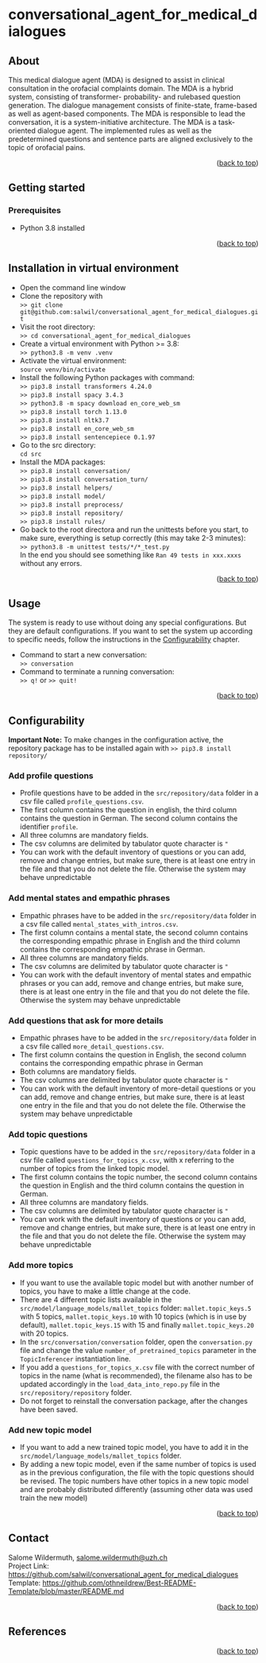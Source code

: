 # conversational_agent_for_medical_dialogues
<div id="top"></div>

## About
This medical dialogue agent (MDA) is designed to assist in clinical consultation in the orofacial complaints domain.
The MDA is a hybrid system, consisting of transformer- probability- and rulebased
question generation. The dialogue management consists of finite-state, frame-based
as well as agent-based components. The MDA is responsible to lead the conversation,
it is a system-initiative architecture. The MDA is a task-oriented dialogue
agent. The implemented rules as well as the predetermined questions and sentence
parts are aligned exclusively to the topic of orofacial pains.

<p align="right">(<a href="#top">back to top</a>)</p>

## Getting started
### Prerequisites
- Python 3.8 installed

<p align="right">(<a href="#top">back to top</a>)</p>

## Installation in virtual environment

- Open the command line window
- Clone the repository with  
  `>> git clone git@github.com:salwil/conversational_agent_for_medical_dialogues.git`
- Visit the root directory:  
  `>> cd conversational_agent_for_medical_dialogues`
- Create a virtual environment with Python >= 3.8:  
  `>> python3.8 -m venv .venv`
- Activate the virtual environment:  
  `source venv/bin/activate`
- Install the following Python packages with command:  
  `>> pip3.8 install transformers 4.24.0`  
  `>> pip3.8 install spacy 3.4.3`  
  `>> python3.8 -m spacy download en_core_web_sm`  
  `>> pip3.8 install torch 1.13.0`  
  `>> pip3.8 install nltk3.7`  
  `>> pip3.8 install en_core_web_sm`  
  `>> pip3.8 install sentencepiece 0.1.97`  
- Go to the src directory:  
  `cd src`
- Install the MDA packages:  
  `>> pip3.8 install conversation/`  
  `>> pip3.8 install conversation_turn/`  
  `>> pip3.8 install helpers/`  
  `>> pip3.8 install model/`  
  `>> pip3.8 install preprocess/`  
  `>> pip3.8 install repository/`  
  `>> pip3.8 install rules/`  
- Go back to the root directora and run the unittests before you start, to make sure, everything is setup correctly (this may take 2-3 minutes):  
  `>> python3.8 -m unittest tests/*/*_test.py`  
  In the end you should see something like `Ran 49 tests in xxx.xxxs` without any errors.

<p align="right">(<a href="#top">back to top</a>)</p>

## Usage
The system is ready to use without doing any special configurations. But they are default configurations.
If you want to set the system up according to specific needs, follow the instructions in the
<a href="#configurability">Configurability</a> chapter.
- Command to start a new conversation:  
  `>> conversation`
- Command to terminate a running conversation:  
  `>> q!` or `>> quit!`

<p align="right">(<a href="#top">back to top</a>)</p>

## Configurability
<div id="configurability"></div>

**Important Note:** To make changes in the configuration active, the repository package has to be installed again with
`>> pip3.8 install repository/`

### Add profile questions
- Profile questions have to be added in the `src/repository/data` folder in a csv file called `profile_questions.csv`. 
- The first column contains the question in english, the third column contains the question in German. The second column
contains the identifier `profile`.
- All three columns are mandatory fields.
- The csv columns are delimited by tabulator quote character is `"` 
- You can work with the default inventory of questions or you can add, remove and change entries, but make sure, there is at least one entry in the file and that you do not delete the file. Otherwise the system may
behave unpredictable

### Add mental states and empathic phrases
- Empathic phrases have to be added in the `src/repository/data` folder in a csv file called `mental_states_with_intros.csv`.
- The first column contains a mental state, the second column contains the corresponding empathic phrase in English and 
the third column contains the corresponding empathic phrase in German.
- All three columns are mandatory fields.
- The csv columns are delimited by tabulator quote character is `"` 
- You can work with the default inventory of mental states and empathic phrases or you can add, remove and change entries,
but make sure, there is at least one entry in the file and that you do not delete the file. Otherwise the system may
behave unpredictable

### Add questions that ask for more details
- Empathic phrases have to be added in the `src/repository/data` folder in a csv file called `more_detail_questions.csv`.
- The first column contains the question in English, the second column contains the corresponding empathic phrase in
German
- Both columns are mandatory fields.
- The csv columns are delimited by tabulator quote character is `"` 
- You can work with the default inventory of more-detail questions or you can add, remove and change entries, 
but make sure, there is at least one entry in the file and that you do not delete the file. Otherwise the system may
behave unpredictable

### Add topic questions
- Topic questions have to be added in the `src/repository/data` folder in a csv file called `questions_for_topics_x.csv`,
with x referring to the number of topics from the linked topic model.
- The first column contains the topic number, the second column contains the question in English and the third column 
contains the question in German.
- All three columns are mandatory fields.
- The csv columns are delimited by tabulator quote character is `"` 
- You can work with the default inventory of questions or you can add, remove and change entries, but make sure, there is at least one entry in the file and that you do not delete the file. Otherwise the system may
behave unpredictable
### Add more topics
- If you want to use the available topic model but with another number of topics, you have to make a little
change at the code.
- There are 4 different topic lists available in the `src/model/language_models/mallet_topics` folder:
`mallet.topic_keys.5` with 5 topics, `mallet.topic_keys.10` with 10 topics (which is in use
by default), `mallet.topic_keys.15` with 15 and finally `mallet.topic_keys.20` with 20 topics.
- In the `src/conversation/conversation` folder, open the `conversation.py` file and change the value
`number_of_pretrained_topics` parameter in the `TopicInferencer` instantiation line.
- If you add a `questions_for_topics_x.csv` file with the correct number of topics in the name
  (what is recommended), the filename also has to be updated accordingly in the `load_data_into_repo.py` file
in the `src/repository/repository` folder.
- Do not forget to reinstall the conversation package, after the changes have been saved.

### Add new topic model
- If you want to add a new trained topic model, you have to add it in the `src/model/language_models/mallet_topics`
folder.
- By adding a new topic model, even if the same number of topics is used as in the previous
configuration, the file with the topic questions should be revised. The topic numbers have other
topics in a new topic model and are probably distributed differently (assuming other data was used
train the new model)

<p align="right">(<a href="#top">back to top</a>)</p>

## Contact
Salome Wildermuth, [salome.wildermuth@uzh.ch](salome.wildermuth@uzh.ch)  
Project Link: https://github.com/salwil/conversational_agent_for_medical_dialogues  
Template: https://github.com/othneildrew/Best-README-Template/blob/master/README.md

<p align="right">(<a href="#top">back to top</a>)</p>

## References

<p align="right">(<a href="#top">back to top</a>)</p>

